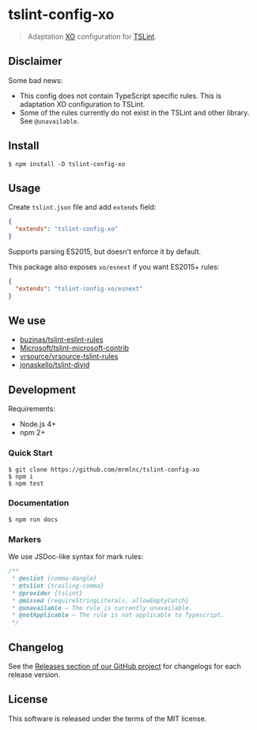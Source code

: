 # tslint-config-xo

> Adaptation [XO](https://github.com/sindresorhus/xo) configuration for [TSLint](https://github.com/palantir/tslint).

## Disclaimer

Some bad news:

  * This config does not contain TypeScript specific rules. This is adaptation XO configuration to TSLint.
  * Some of the rules currently do not exist in the TSLint and other library. See `@unavailable`.

## Install

```shell
$ npm install -D tslint-config-xo
```

## Usage


Create `tslint.json` file and add `extends` field:

```json
{
  "extends": "tslint-config-xo"
}
```

Supports parsing ES2015, but doesn't enforce it by default.

This package also exposes `xo/esnext` if you want ES2015+ rules:

```json
{
  "extends": "tslint-config-xo/esnext"
}
```

## We use

  * [buzinas/tslint-eslint-rules](https://github.com/buzinas/tslint-eslint-rules)
  * [Microsoft/tslint-microsoft-contrib](https://github.com/Microsoft/tslint-microsoft-contrib)
  * [vrsource/vrsource-tslint-rules](https://github.com/vrsource/vrsource-tslint-rules)
  * [jonaskello/tslint-divid](https://github.com/jonaskello/tslint-divid)

## Development

Requirements:

  * Node.js 4+
  * npm 2+

### Quick Start

```shell
$ git clone https://github.com/mrmlnc/tslint-config-xo
$ npm i
$ npm test
```

### Documentation

```shell
$ npm run docs
```

### Markers

We use JSDoc-like syntax for mark rules:

```js
/**
 * @eslint {comma-dangle}
 * @tslint {trailing-comma}
 * @provider {tslint}
 * @missed {requireStringLiterals, allowEmptyCatch}
 * @unavailable – The rule is currently unavailable.
 * @notApplicable – The rule is not applicable to Typescript.
 */
```

## Changelog

See the [Releases section of our GitHub project](https://github.com/mrmlnc/tslint-config-xo/releases) for changelogs for each release version.

## License

This software is released under the terms of the MIT license.
